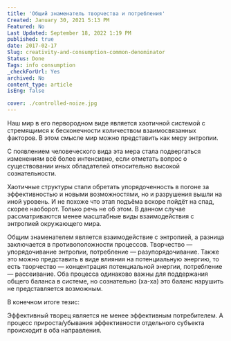 ```yaml
---
title: 'Общий знаменатель творчества и потребления'
Created: January 30, 2021 5:13 PM
Featured: No
Last Updated: September 18, 2022 1:19 PM
published: true
date: 2017-02-17
Slug: creativity-and-consumption-common-denominator
Status: Done
Tags: info consumption
_checkForUrl: Yes
archived: No
content_type: article
isEng: false

cover: ./controlled-noize.jpg
---
```


Наш мир в его первородном виде является хаотичной системой с стремящимся к бесконечности количеством взаимосвязанных факторов. В этом смысле мир можно представить как меру энтропии.

С появлением человеческого вида эта мера стала подвергаться изменениям всё более интенсивно, если отметать вопрос о существовании иных обладателей относительно высокой сознательности.

Хаотичные структуры стали обретать упорядоченность в погоне за эффективностью и новыми возможностями, но и разрушения вышли на иной уровень. И не похоже что этап подъёма вскоре пойдёт на спад, скорее наоборот. Только речь не об этом. В данном случае рассматриваются менее масштабные виды взаимодействия с энтропией окружающего мира.

Общим знаменателем является взаимодействие с энтропией, а разница заключается в противоположности процессов. Творчество — упорядочивание энтропии, потребление — разупорядочивание. Также это можно представить в виде влияния на потенциальную энергию, то есть творчество — концентрация потенциальной энергии, потребление — рассеивание. Оба процесса одинаково важны для поддержания общего баланса в системе, но сознательно (ха-ха) это баланс нарушить не представляется возможным.

В конечном итоге тезис:

Эффективный творец является не менее эффективным потребителем. А процесс прироста/убывания эффективности отдельного субъекта происходит в оба направления.